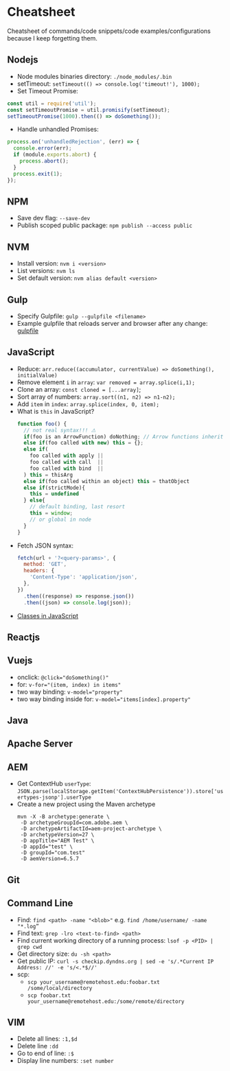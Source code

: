 # Cheatsheet
Cheatsheet of commands/code snippets/code examples/configurations because I keep forgetting them.

## Nodejs

- Node modules binaries directory: `./node_modules/.bin`
- setTimeout: `setTimeout(() => console.log('timeout!'), 1000);`
- Set Timeout Promise:
```javaScript
const util = require('util');
const setTimeoutPromise = util.promisify(setTimeout);
setTimeoutPromise(1000).then(() => doSomething());
```
- Handle unhandled Promises:
```javaScript
process.on('unhandledRejection', (err) => {
  console.error(err);
  if (module.exports.abort) {
    process.abort();
  }
  process.exit(1);
});
```

## NPM

- Save dev flag: `--save-dev`
- Publish scoped public package: `npm publish --access public`

## NVM

- Install version: `nvm i <version>`
- List versions: `nvm ls`
- Set default version: `nvm alias default <version>`

## Gulp

- Specify Gulpfile: `gulp --gulpfile <filename>`
- Example gulpfile that reloads server and browser after any change: [gulpfile](./examples/reload-gulpfile.js)

## JavaScript

- Reduce: `arr.reduce((accumulator, currentValue) => doSomething(), initialValue)`
- Remove element `i` in `array`: `var removed = array.splice(i,1);`
- Clone an array: `const cloned = [...array]`;
- Sort array of numbers: `array.sort((n1, n2) => n1-n2);`
- Add `item` in `index`: `array.splice(index, 0, item);`
- What is `this` in JavaScript?
    ```javascript
    function foo() {
      // not real syntax!!! ⚠
      if(foo is an ArrowFunction) doNothing; // Arrow functions inherit this from the parent scope
      else if(foo called with new) this = {};
      else if(
        foo called with apply ||
        foo called with call  ||
        foo called with bind  ||
      ) this = thisArg
      else if(foo called within an object) this = thatObject
      else if(strictMode){
        this = undefined
      } else{
        // default binding, last resort
        this = window;
        // or global in node
      }
    }
    ```
- Fetch JSON syntax:
    ```javascript
    fetch(url + '?<query-params>', {
      method: 'GET',
      headers: {
        'Content-Type': 'application/json',
      },
    })
      .then((response) => response.json())
      .then((json) => console.log(json));
    ```
- [Classes in JavaScript](./examples/javascript-classes.js)

## Reactjs

## Vuejs

- onclick: `@click="doSomething()"`
- for: `v-for="(item, index) in items"`
- two way binding: `v-model="property"`
- two way binding inside for: `v-model="items[index].property"`

## Java

## Apache Server

## AEM

- Get ContextHub `userType`: `JSON.parse(localStorage.getItem('ContextHubPersistence')).store['usertypes-jsonp'].userType`
- Create a new project using the Maven archetype
  ```
  mvn -X -B archetype:generate \
   -D archetypeGroupId=com.adobe.aem \
   -D archetypeArtifactId=aem-project-archetype \
   -D archetypeVersion=27 \
   -D appTitle="AEM Test" \
   -D appId="test" \
   -D groupId="com.test"
   -D aemVersion=6.5.7
  ```

## Git

## Command Line

- Find: `find <path> -name "<blob>"` e.g. `find /home/username/ -name "*.log”`
- Find text: `grep -lro <text-to-find> <path>`
- Find current working directory of a running process: `lsof -p <PID> | grep cwd`
- Get directory size: `du -sh <path>`
- Get public IP: `curl -s checkip.dyndns.org | sed -e 's/.*Current IP Address: //' -e 's/<.*$//'`
- scp:
    - `scp your_username@remotehost.edu:foobar.txt /some/local/directory`
    - `scp foobar.txt your_username@remotehost.edu:/some/remote/directory`

## VIM

- Delete all lines: `:1,$d`
- Delete line `:dd`
- Go to end of line: `:$`
- Display line numbers: `:set number`

